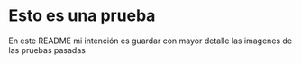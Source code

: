 # Esto es una prueba
En este README mi intención es guardar con mayor detalle las imagenes de las pruebas pasadas 
